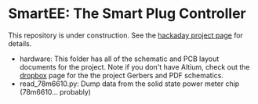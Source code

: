 # SmartEE: The Smart Plug Controller

This repository is under construction. See
the [hackaday project page](https://hackaday.io/project/6799-smartee) for details.

* hardware: This folder has all of the schematic and PCB layout documents for the project. Note if you don't have Altium, check out the [dropbox](https://www.dropbox.com/sh/n0wzhmi4hcsovyu/AABOwhc2KshJjBULypTovY4Aa?dl=0) page for the the project Gerbers and PDF schematics.
* read_78m6610.py: Dump data from the solid state power meter chip (78m6610... probably)

